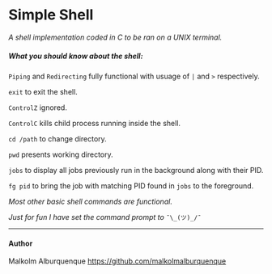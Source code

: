 # Simple Shell


_A shell implementation coded in C to be ran on a UNIX terminal._

##### What you should know about the shell:

`Piping` and `Redirecting` fully functional with usuage of `|` and `>` respectively. 

`exit` to exit the shell.

`ControlZ` ignored. 

`ControlC` kills child process running inside the shell.

`cd /path` to change directory.

`pwd` presents working directory.

`jobs` to display all jobs previously run in the background along with their PID.

`fg pid` to bring the job with matching PID found in `jobs` to the foreground.

_Most other basic shell commands are functional._

_Just for fun I have set the command prompt to_ `¯\_(ツ)_/¯` 

_________
#### Author
Malkolm Alburquenque https://github.com/malkolmalburquenque
